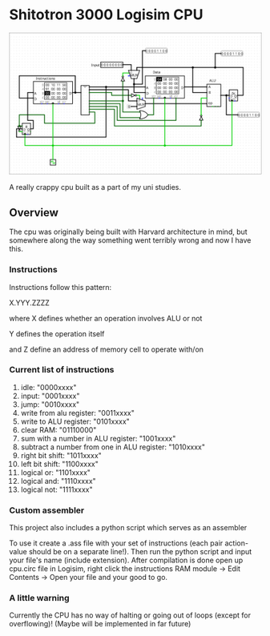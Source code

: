 <h1>Shitotron 3000 Logisim CPU</h1>

![image.png](image.png)
<p>A really crappy cpu built as a part of my uni studies.</p>
<h2>Overview</h2>
<p>The cpu was originally being built with Harvard architecture in mind, but somewhere along the way something went terribly wrong and now I have this.</p>
<h3>Instructions</h3>
<p>Instructions follow this pattern:</p>
<p>X.YYY.ZZZZ</p>
<p>where X defines whether an operation involves ALU or not</p>
<p>Y defines the operation itself</p>
<p>and Z define an address of memory cell to operate with/on</p>
<h3>Current list of instructions</h3>
<ol>
  <li>idle: "0000xxxx"</li>
  <li>input: "0001xxxx"</li>
  <li>jump: "0010xxxx"</li>
  <li>write from alu register: "0011xxxx"</li>
  <li>write to ALU register: "0101xxxx"</li>
  <li>clear RAM: "01110000"</li>
  <li>sum with a number in ALU register: "1001xxxx"</li>
  <li>subtract a number from one in ALU register: "1010xxxx"</li>
  <li>right bit shift: "1011xxxx"</li>
  <li>left bit shift: "1100xxxx"</li>
  <li>logical or: "1101xxxx"</li>
  <li>logical and: "1110xxxx"</li>
  <li>logical not: "1111xxxx"</li>
</ol>
<h3>Custom assembler</h3>
<p>This project also includes a python script which serves as an assembler</p>
<p>To use it create a .ass file with your set of instructions (each pair action-value should be on a separate line!). Then run the python script and input your file's name (include extension).
  After compilation is done open up cpu.circ file in Logisim, right click the instructions RAM module -> Edit Contents -> Open your file and your good to go.</p>
  <h3>A little warning</h3>
  <p>Currently the CPU has no way of halting or going out of loops (except for overflowing)! (Maybe will be implemented in far future)</p>
